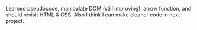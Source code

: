Learned pseudocode, manipulate DOM (still improving), arrow function, and should revisit HTML & CSS. Also I think I can make cleaner code in next project.


